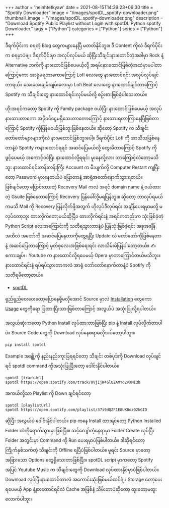 +++
author = 'heinhtetkyaw'
date = 2021-08-15T14:39:23+06:30
title = "Spotify Downloader"
image = "/images/spotDL_spotify-downloader.png"
thumbnail_image = "/images/spotDL_spotify-downloader.png"
description = "Download Spotify Public Playlist without Login with spotDL Python spotify Downloader."
tags = ["Python"]
categories = ["Python"]
series = ["Python"]
+++

ဒီရက်ပိုင်းက စရတဲ့ Blog တွေကများနေပြီ မတတ်နိုင်ဘူး။ ဒီ Content ကိုလဲ ဒီရက်ပိုင်းက စရမှာပဲဗျ။ ဒီရက်ပိုင်းမှာ အလုပ်လုပ်မယ် ဆိုပြီးသီချင်းနားထောင်တဲ့အခါမှာ Rock နဲ့ Alternative ဘက်ကို နားထောင်ဖြစ်ပေမယ့်လို့ အရမ်းနားထောင်ဖြစ်တဲ့အထဲမှာမပါတာကြောင့်ကော အာရုံမရတာကောကြောင့် Lofi လေးတွေ နားထောင်ရင်း အလုပ်လုပ်ချင်တာရယ်။ အေးအေးချမ်းချမ်းလေးမှာ Lofi Beat လေးတွေ နားထောင်ချင်တာကြောင့် Spotify က သီချင်းတွေ နားထောင်ရင်းလုပ်မယ်လို့ စဉ်းစားဖြစ်ခဲ့ပါသေးတယ်။

<!--more-->

ဟိုးအရင်ကတော့ Spotify ကို Family package ဝယ်ပြီး နားထောင်ဖြစ်ပေမယ့် အလုပ်နားထားတာကော အပိုဝင်ငွေမရှိသေးတာကောကြောင့် နားထားရတာကြာနေပြီဖြစ်တာကြောင့် Spotify ကိုပြန်မဝယ်ဖြစ်ဘူးဖြစ်နေတယ်။ ဆိုတော့ Spotify က သီချင်းတော်တော်များများကိုလဲ နားမထောင်ဖြစ်ဘူးပေါ့။ ဒီရက်ပိုင်း Lofi ကို အာသီသဖြစ်နေတာနဲ့ပဲ Spotify ကနားထောင်ရရင် အဆင်ပြေမယ်လို့ တွေးမိတာကြောင့် Spotify ကို ဖွင့်ပေမယ့် အကောင့်ဝင်ပြီး နားထောင်လို့ရရင်း မူးနေလို့လား ဘာကြောင့်လဲတော့မသိဘူး နားထောင်ရင်းတန်းလန်းကြီး Account က မီးပျက်လို့ Computer Restart ကျပြီးတော့ Password မှားနေတယ်ပဲ ပြောတာနဲ့ အာရုံအတော်နောက်သွားရတယ်။ ဖြစ်ချင်တော့ ပြောင်းထားတဲ့ Recovery Mail ကလဲ အရင် domain name နဲ့ ဝယ်ထားတဲ့ Gsuite ဖြစ်နေတာကြောင့် Recovery ပြန်ခေါ်လို့မရပြန်ဘူး။ ဆိုတော့ ဘာလုပ်ရမယ်ကမသိ Mail ကို Recovery ပြန်လိုက်ဖို့အတွက် ဟိုလုပ်ဒီလုပ်ရင်း အချိန်ပေးရမှာမလို့ မလုပ်တော့ဘူး ထားလိုက်တော့မယ်ဆိုပြီး၊ ထားလိုက်ရင်းနဲ့ အရင်ကတည်းက သုံးဖြစ်ခဲ့တဲ့ Python Script လေးအကြောင်းကို သတိရသွားတာနဲ့ပဲ ပြန်သုံးဖြစ်ခဲ့ရင်း အခုအချိန်အထိလဲ အတော်ကို အဆင်ပြေနေတာကိုတွေ့ရပြီး Update လဲ တော်တော်ကိုဖြစ်နေတာနဲ့ အဆင်ပြေတာကြောင့် မှတ်စုလေးအဖြစ်ရေးရင်း လာသိမ်းမိပြန်ပါတော့တယ်။ ✍️ စကားချပ်၊ ၊ Youtube က နားထောင်လို့ရပေမယ့် Opera မှာဘာကြောင်တယ်မသိဘူး။ နားထောင်ရင်းနဲ့ ရပ်ရပ်သွားတာကလဲ အာရုံ တော်တော်နောက်တာနဲ့ပဲ Spotify ကို သတိရမိတော့တယ်။

- [spotDL](https://github.com/spotDL/spotify-downloader)

ရှည်ရှည်ဝေးဝေးတော့ပြောနေဖို့မလိုအောင် Source မှာလဲ [Installation](https://github.com/spotDL/spotify-downloader#installation) တွေကော [Usage](https://github.com/spotDL/spotify-downloader#usage) တွေကိုရော ပြထားပြီးသားဖြစ်တာကြောင့် အလွယ်ပဲ အသုံးပြုလို့ရပါတယ်။

အလွယ်ဆုံးကတော့ Python Install လုပ်ထားတာဖြစ်ပြီး pip နဲ့ Install လုပ်လိုက်တာပါပဲ။ Source Code တွေကို Download လုပ်နေစရာမလိုအပ်တော့ပါဘူး။

```cmd
pip install spotdl
```

Example အချို့ကို နည်းနည်းကူးပြရရင်တော့ သီချင်း တစ်ပုဒ်ကို Download လုပ်ချင်ရင် spotdl command ကိုအသုံးပြုပြီးတော့ ဒေါင်းနိုင်ပါတယ်။

```command
spotdl [trackUrl]
spotdl https://open.spotify.com/track/0VjIjW4GlUZAMYd2vXMi3b
```

အကယ်လို့သာ Playlist ကို Down ချင်ရင်တော့

```command
spotdl [playlistUrl]
spotdl https://open.spotify.com/playlist/37i9dQZF1E8UXBoz02kGID
```

ဆိုပြီး အလွယ်ပဲ ဒေါင်းနိုင်ပါတယ်။ pip ကနေ Install ထားရင်တော့ Python Installed Folder ထဲကိုရောက်သွားမှာဖြစ်ပြီး။ သင့်လျော်တဲ့နေရာမှာ Folder Create လုပ်ပြီး Folder အတွင်းမှာ Command ကို Run ပေးရမှာပဲဖြစ်ပါတယ်။ ဒါဆိုရင်တော့ ကြိုက်နှစ်သက်တဲ့ သီချင်းကို Offline ရပြီပဲဖြစ်ပါတယ်။ မူရင်း Source မှာတော့ အခြားသော Options တွေရှိသေးတာဖြစ်ပြီး။ spotDL script မှာကတော့ Spotify အပြင် Youtube Music က သီချင်းတွေကို Download လုပ်ထားနိုင်မှာပဲဖြစ်ပါတယ်။ Download လုပ်ပြီးနားထောင်တာလဲ အကောင်းဆုံးဖြစ်မယ်ထင်ရဲ့။ Storage တော့ပေးရပေမယ့် App နဲ့နားထောင်ရင်လဲ Cache အဖြစ်နဲ့ သိမ်းတာပဲဆိုတော့ ထူးတော့မထူးလောက်ပါဘူး။
